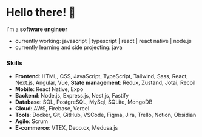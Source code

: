 # Hello there! 👋

<!--
**alaurai/alaurai** is a ✨ _special_ ✨ repository because its `README.md` (this file) appears on your GitHub profile.

Here are some ideas to get you started:

- 🔭 I’m currently working on ...
- 🌱 I’m currently learning ...
- 👯 I’m looking to collaborate on ...
- 🤔 I’m looking for help with ...
- 💬 Ask me about ...
- 📫 How to reach me: ...
- 😄 Pronouns: ...
- ⚡ Fun fact: ...
-->
I'm a **software engineer** 

- currently working: javascript | typescript | react | react native | node.js
- currently learning and side projecting: java
<!-- currently learning: rust -->

### Skills
- **Frontend**: HTML, CSS, JavaScript, TypeScript, Tailwind, Sass, React, Next.js, Angular, Vue, **State management**: Redux, Zustand, Jotai, Recoil
- **Mobile**: React Native, Expo
- **Backend**: Node.js, Express.js, Nest.js, Fastify
- **Database**: SQL, PostgreSQL, MySql, SQLite, MongoDB
- **Cloud**: AWS, Firebase, Vercel
- **Tools**: Docker, Git, GitHub, VSCode, Figma, Jira, Trello, Notion, Obsidian
- **Agile**: Scrum
- **E-commerce**: VTEX, Deco.cx, Medusa.js


